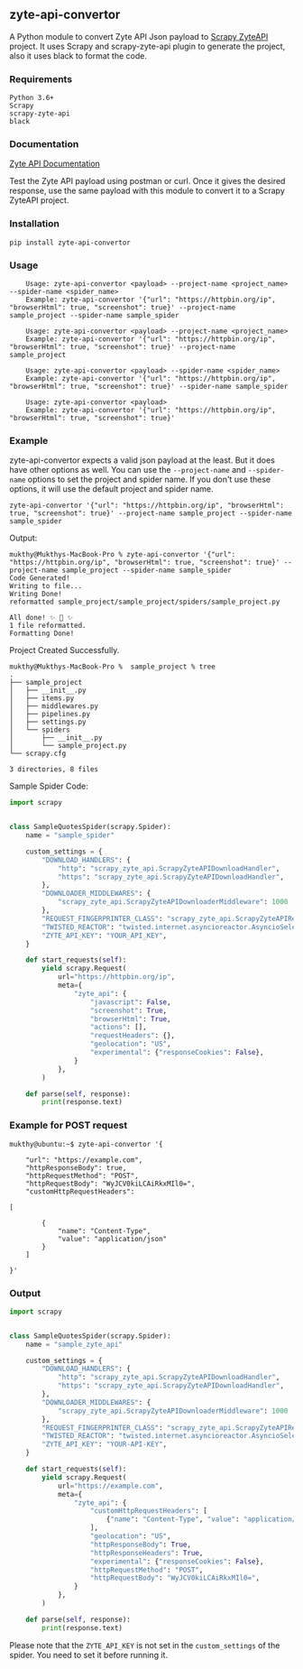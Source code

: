 ## zyte-api-convertor

A Python module to convert Zyte API Json payload to [Scrapy ZyteAPI](https://github.com/scrapy-plugins/scrapy-zyte-api) project.
It uses Scrapy and scrapy-zyte-api plugin to generate the project, also it uses black to format the code.

### Requirements
```
Python 3.6+
Scrapy
scrapy-zyte-api
black
```

### Documentation

[Zyte API Documentation](https://docs.zyte.com/zyte-api/get-started/index.html)

Test the Zyte API payload using postman or curl. Once it gives the desired response, use the same payload with this module to convert it to a Scrapy ZyteAPI project.

### Installation

`pip install zyte-api-convertor`

### Usage

```shell
    Usage: zyte-api-convertor <payload> --project-name <project_name> --spider-name <spider_name>
    Example: zyte-api-convertor '{"url": "https://httpbin.org/ip", "browserHtml": true, "screenshot": true}' --project-name sample_project --spider-name sample_spider

    Usage: zyte-api-convertor <payload> --project-name <project_name>
    Example: zyte-api-convertor '{"url": "https://httpbin.org/ip", "browserHtml": true, "screenshot": true}' --project-name sample_project

    Usage: zyte-api-convertor <payload> --spider-name <spider_name>
    Example: zyte-api-convertor '{"url": "https://httpbin.org/ip", "browserHtml": true, "screenshot": true}' --spider-name sample_spider

    Usage: zyte-api-convertor <payload>
    Example: zyte-api-convertor '{"url": "https://httpbin.org/ip", "browserHtml": true, "screenshot": true}'
```

### Example

zyte-api-convertor expects a valid json payload at the least. But it does have other options as well. You can use the `--project-name` and `--spider-name` options to set the project and spider name. If you don't use these options, it will use the default project and spider name. 

```shell
zyte-api-convertor '{"url": "https://httpbin.org/ip", "browserHtml": true, "screenshot": true}' --project-name sample_project --spider-name sample_spider
```

Output:

```shell
mukthy@Mukthys-MacBook-Pro % zyte-api-convertor '{"url": "https://httpbin.org/ip", "browserHtml": true, "screenshot": true}' --project-name sample_project --spider-name sample_spider
Code Generated!
Writing to file...
Writing Done!
reformatted sample_project/sample_project/spiders/sample_project.py

All done! ✨ 🍰 ✨
1 file reformatted.
Formatting Done!
```


Project Created Successfully.

```shell
mukthy@Mukthys-MacBook-Pro %  sample_project % tree
.
├── sample_project
│   ├── __init__.py
│   ├── items.py
│   ├── middlewares.py
│   ├── pipelines.py
│   ├── settings.py
│   └── spiders
│       ├── __init__.py
│       └── sample_project.py
└── scrapy.cfg

3 directories, 8 files
```

Sample Spider Code:

```python
import scrapy


class SampleQuotesSpider(scrapy.Spider):
    name = "sample_spider"

    custom_settings = {
        "DOWNLOAD_HANDLERS": {
            "http": "scrapy_zyte_api.ScrapyZyteAPIDownloadHandler",
            "https": "scrapy_zyte_api.ScrapyZyteAPIDownloadHandler",
        },
        "DOWNLOADER_MIDDLEWARES": {
            "scrapy_zyte_api.ScrapyZyteAPIDownloaderMiddleware": 1000
        },
        "REQUEST_FINGERPRINTER_CLASS": "scrapy_zyte_api.ScrapyZyteAPIRequestFingerprinter",
        "TWISTED_REACTOR": "twisted.internet.asyncioreactor.AsyncioSelectorReactor",
        "ZYTE_API_KEY": "YOUR_API_KEY",
    }

    def start_requests(self):
        yield scrapy.Request(
            url="https://httpbin.org/ip",
            meta={
                "zyte_api": {
                    "javascript": False,
                    "screenshot": True,
                    "browserHtml": True,
                    "actions": [],
                    "requestHeaders": {},
                    "geolocation": "US",
                    "experimental": {"responseCookies": False},
                }
            },
        )

    def parse(self, response):
        print(response.text)
```

### Example for POST request

```shell
mukthy@ubuntu:~$ zyte-api-convertor '{

    "url": "https://example.com",
    "httpResponseBody": true,
    "httpRequestMethod": "POST",
    "httpRequestBody": "WyJCV0kiLCAiRkxMIl0=",
    "customHttpRequestHeaders": 

[

        {
            "name": "Content-Type",
            "value": "application/json"
        }
    ]

}'
```

### Output
```python
import scrapy


class SampleQuotesSpider(scrapy.Spider):
    name = "sample_zyte_api"

    custom_settings = {
        "DOWNLOAD_HANDLERS": {
            "http": "scrapy_zyte_api.ScrapyZyteAPIDownloadHandler",
            "https": "scrapy_zyte_api.ScrapyZyteAPIDownloadHandler",
        },
        "DOWNLOADER_MIDDLEWARES": {
            "scrapy_zyte_api.ScrapyZyteAPIDownloaderMiddleware": 1000
        },
        "REQUEST_FINGERPRINTER_CLASS": "scrapy_zyte_api.ScrapyZyteAPIRequestFingerprinter",
        "TWISTED_REACTOR": "twisted.internet.asyncioreactor.AsyncioSelectorReactor",
        "ZYTE_API_KEY": "YOUR-API-KEY",
    }

    def start_requests(self):
        yield scrapy.Request(
            url="https://example.com",
            meta={
                "zyte_api": {
                    "customHttpRequestHeaders": [
                        {"name": "Content-Type", "value": "application/json"}
                    ],
                    "geolocation": "US",
                    "httpResponseBody": True,
                    "httpResponseHeaders": True,
                    "experimental": {"responseCookies": False},
                    "httpRequestMethod": "POST",
                    "httpRequestBody": "WyJCV0kiLCAiRkxMIl0=",
                }
            },
        )

    def parse(self, response):
        print(response.text)
```
Please note that the `ZYTE_API_KEY` is not set in the `custom_settings` of the spider. You need to set it before running it.
